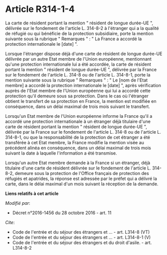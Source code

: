 # Article R314-1-4

La carte de résident portant la mention " résident de longue durée-UE ", délivrée sur le fondement de l'article L. 314-8-2 à
l'étranger qui a la qualité de réfugié ou qui bénéficie de la protection subsidiaire, porte la mention suivante sous la
rubrique " Remarques " : " La France a accordé la protection internationale le [date] ". 

Lorsque l'étranger dispose déjà d'une carte de résident de longue durée-UE délivrée par un autre Etat membre de l'Union
européenne, mentionnant qu'une protection internationale lui a été accordée, la carte de résident portant la mention "
résident de longue durée-UE ", délivrée par la France sur le fondement de l'article L. 314-8 ou de l'article L. 314-8-1,
porte la mention suivante sous la rubrique " Remarques " : " Le [nom de l'Etat membre] a accordé la protection internationale
le [date] ", après vérification auprès de l'Etat membre de l'Union européenne qui lui a accordé cette protection qu'il
demeure sous sa protection. Dans le cas où l'étranger obtient le transfert de sa protection en France, la mention est
modifiée en conséquence, dans un délai maximal de trois mois suivant le transfert. 

Lorsqu'un Etat membre de l'Union européenne informe la France qu'il a accordé une protection internationale à un étranger
déjà titulaire d'une carte de résident portant la mention " résident de longue durée-UE ", délivrée par la France sur le
fondement de l'article L. 314-8 ou de l'article L. 314-8-1, ou que la responsabilité de la protection de cet étranger a été
transférée à cet Etat membre, la France modifie la mention visée au précédent alinéa en conséquence, dans un délai maximal de
trois mois suivant la date à laquelle l'information a été transmise. 

Lorsqu'un autre Etat membre demande à la France si un étranger, déjà titulaire d'une carte de résident délivrée sur le
fondement de l'article L. 314-8-2, demeure sous la protection de l'Office français de protection des réfugiés et apatrides,
la réponse est adressée par le préfet qui a délivré la carte, dans le délai maximal d'un mois suivant la réception de la
demande.

**Liens relatifs à cet article**

_Modifié par_:

  - Décret n°2016-1456 du 28 octobre 2016 - art. 11

_Cite_:

  - Code de l'entrée et du séjour des étrangers et ... - art. L314-8 (VT)
  - Code de l'entrée et du séjour des étrangers et ... - art. L314-8-1 (V)
  - Code de l'entrée et du séjour des étrangers et du droit d'asile. - art. L314-8-2
